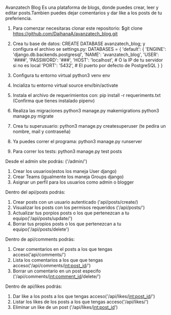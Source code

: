 Avanzatech Blog
Es una plataforma de blogs, donde puedes crear, leer y editar posts.Tambien puedes dejar comentarios y dar like a los posts de tu preferiencia. 

1. Para comenzar necesitaras clonar este repositorio:
    $git clone https://github.com/DaihanaA/avanzatech_blog.git

2. Crea tu base de datos:
     CREATE DATABASE avanzatech_blog;
  y configura el archivo se settings.py:
    DATABASES = {
        'default': {
            'ENGINE': 'django.db.backends.postgresql',
            'NAME': 'avanzatech_blog',
            'USER': '####',
            'PASSWORD': '###',
            'HOST': 'localhost',  # O la IP de tu servidor si no es local
            'PORT': '5432',  # El puerto por defecto de PostgreSQL
        }
    }

3. Configura tu entorno virtual
   python3 venv env
   
4. Incializa tu entorno virtual
   source env/bin/activate
   
5. Instala el archivo de requerimientos con:
   pip install -r requeriments.txt
   (Confirma que tienes instalado pipenv)

6. Realiza las migraciones
   python3 manage.py makemigrations
   python3 manage.py migrate

7. Crea tu superusuario:
  python3 manage.py createsuperuser
(te pedira un nombre, mail y contraseña)

8. Ya puedes correr el programa:
   python3 manage.py runserver

10. Para correr los tests:
    python3 manage.py test posts


Desde el admin site podrás: ('/admin/')
1. Crear los usuarios(estos los maneja User django)
2. Crear Teams (igualmente los maneja Groups django)
3. Asignar un perfil para los usuarios como admin o blogger

Dentro del api/posts podrás:
1. Crear posts con un usuario autenticado ('api/posts/create/)
2. Visualizar los posts con los permisos requeridos ('/api/posts/')
3. Actualizar tus porpios posts o los que pertenezcan a tu equipo('/api/posts/update/')
4. Borrar tus propios posts o los que pertenezcan a tu equipo('/api/posts/delete')

Dentro de api/comments podrás:
1. Crear comentarios en el posts a los que tengas acceso('api/comments/')
2. Lista los comentarios a los que que tengas acceso('/api/comments/<int:post_id>/')
3. Borrar un comentario en un post especifo ('/api/comments/<int:comment_id>/delete/')

Dentro de api/likes podrás:
1. Dar like a los posts a los que tengas acceso('/api/likes/<int:post_id>/')
2. Listar los likes de los posts a los que tengas acceso('/api/likes/')
3. Eliminar un like de un post ('/api/likes/<int:post_id>')



 
 
